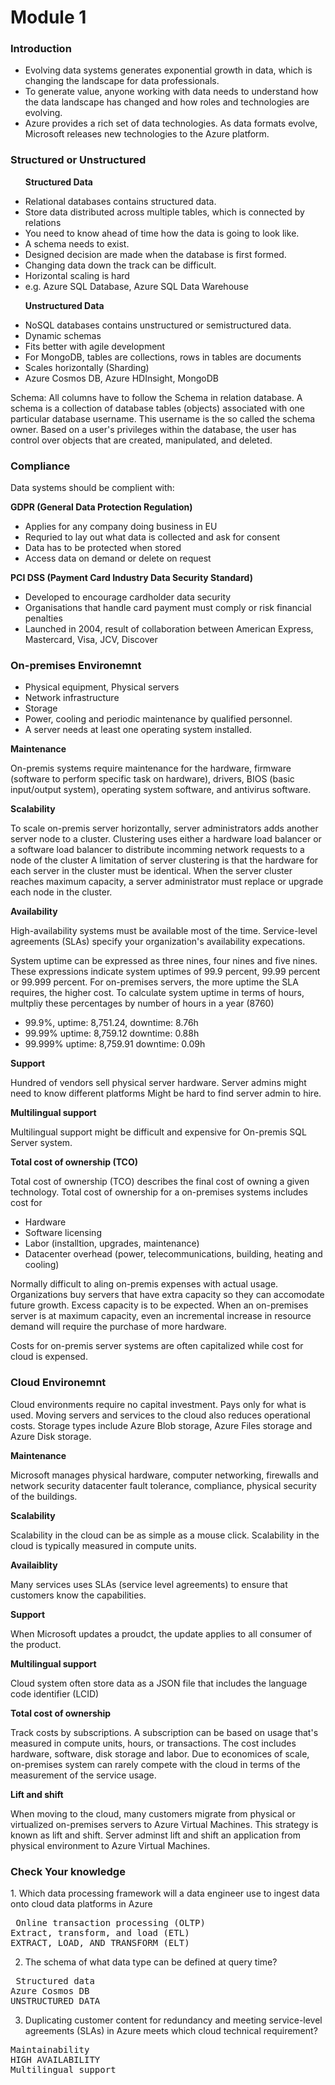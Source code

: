 <h1> Module 1 </h1>

<h3> Introduction </h3>
<ul>
<li> Evolving data systems generates exponential growth in data, which is changing the landscape for data professionals. </li>
<li> To generate value, anyone working with data needs to understand how the data landscape has changed and how roles and technologies are evolving. </li>
<li> Azure provides a rich set of data technologies. As data formats evolve, Microsoft releases new technologies to the Azure platform. </li>
</ul>

<h3> Structured or Unstructured</h3>
<ul>
<p> <b>  Structured Data  </b> </p>
<li> Relational databases contains structured data. </li>
<li> Store data distributed across multiple tables, which is connected by relations </li>
<li> You need to know ahead of time how the data is going to look like. </li>
<li> A schema needs to exist. </li> 
<li> Designed decision are made when the database is first formed. </li> 
<li> Changing data down the track can be difficult. </li>
<li> Horizontal scaling is hard </li>
<li> e.g. Azure SQL Database, Azure SQL Data Warehouse </li>
</ul>

<ul>
<p> <b> Unstructured Data </b> </p>
<li> NoSQL databases contains unstructured or semistructured data. </li>
<li> Dynamic schemas </li>
<li> Fits better with agile development </li>
<li> For MongoDB, tables are collections, rows in tables are documents </li>
<li> Scales horizontally (Sharding) </li>
<li> Azure Cosmos DB, Azure HDInsight, MongoDB </li>
</ul>

<p> Schema: All columns have to follow the Schema in relation database. 
A schema is a collection of database tables (objects) associated
with one particular database username. 
This username is the so called the schema owner. Based on a user's privileges within the database, the user has control over 
objects that are created, manipulated, and deleted. </p>

<h3> Compliance </h3>
Data systems should be complient with:

<p> <b> GDPR (General Data Protection Regulation) </b> </p>
<ul>
<li> Applies for any company doing business in EU </li>
<li> Requried to lay out what data is collected and ask for consent</li>
<li> Data has to be protected when stored </li>
<li> Access data on demand or delete on request </li>
</ul>

<p> <b> PCI DSS (Payment Card Industry Data Security Standard) </b> </p>
<ul>
<li> Developed to encourage cardholder data security </li>
<li> Organisations that handle card payment must comply or risk financial penalties </li>
<li> Launched in 2004, result of collaboration between American Express, Mastercard, Visa, JCV, Discover</li>
</ul>

<h3> On-premises Environemnt </h3>
<ul>
<li> Physical equipment, Physical servers </li> 
<li> Network infrastructure </li>
<li> Storage </li>
<li> Power, cooling and periodic maintenance by qualified personnel. </li>
<li> A server needs at least one operating system installed. </li>
</ul>

<b> Maintenance </b>
<p>On-premis systems require maintenance for the hardware, firmware (software to perform specific task on hardware), drivers, BIOS (basic input/output system), operating system
software, and antivirus software. </p>

<b> Scalability </b>
<p> To scale on-premis server horizontally, server administrators adds another server node to a cluster.
Clustering uses either a hardware load balancer or a software load balancer to distribute 
incomming network requests to a node of the cluster A limitation of server clustering is that the hardware for each server in the cluster
must be identical. When the server cluster reaches maximum capacity, a server administrator
must replace or upgrade each node in the cluster. </p>

<b> Availability </b>
<p> High-availability systems must be available most of the time. 
Service-level agreements (SLAs) specify your organization's availability expecations.

System uptime can be expressed as three nines, four nines and five nines.
These expressions indicate system uptimes of 99.9 percent, 99.99 percent or 99.999 percent.
For on-premises servers, the more uptime the SLA requires, the higher cost.
To calculate system uptime in terms of hours, 
multpliy these percentages by number of hours in a year (8760) </p>
<ul>
<li> 99.9%, uptime: 8,751.24, downtime: 8.76h </li>
<li>99.99% uptime: 8,759.12 downtime: 0.88h </li>
<li>99.999% uptime: 8,759.91 downtime: 0.09h </li>
</ul>

<b> Support </b>
<p> Hundred of vendors sell physical server hardware. Server admins might need to know different platforms
Might be hard to find server admin to hire. </p>

<b> Multilingual support </b>
<p> Multilingual support might be difficult and expensive for On-premis SQL Server system. </p>

<b> Total cost of ownership (TCO) </b>
<p> Total cost of ownership (TCO) describes the final cost of owning a given technology.
Total cost of ownership for a on-premises systems includes cost for </p>
<ul>
<li> Hardware </li>
<li>Software licensing </li>
<li>Labor (installtion, upgrades, maintenance) </li>
<li>Datacenter overhead (power, telecommunications, building, heating and cooling) </li>
</ul>

<p>
Normally difficult to aling on-premis expenses with actual usage. Organizations buy servers that have extra 
capacity so they can accomodate future growth. Excess capacity is to be expected.
When an on-premises server is at maximum capacity, even an incremental increase in resource demand will require the purchase of more hardware. </p>

<p> Costs for on-premis server systems are often capitalized while cost for cloud is expensed. </p>

<h3> Cloud Environemnt </h3>
<p> Cloud environments require no capital investment. Pays only for what is used. 
Moving servers and services to the cloud also reduces operational costs.
Storage types include Azure Blob storage, Azure Files storage and Azure Disk storage. </p>

<b> Maintenance </b>
<p> Microsoft manages physical hardware, computer networking, firewalls and network security
datacenter fault tolerance, compliance, physical security of the buildings. </p>

<b> Scalability </b>
<p> Scalability in the cloud can be as simple as a mouse click. Scalability in the cloud
is typically measured in compute units. </p>

<b> Availaiblity </b>
<p> Many services uses SLAs (service level agreements) to ensure that customers know the capabilities. </p>

<b> Support </b>
<p> When Microsoft updates a proudct, the update applies to all consumer of the product. </p>

<b> Multilingual support </b>
<p> Cloud system often store data as a JSON file that includes the language code identifier (LCID) </p>

<b> Total cost of ownership </b>
<p> Track costs by subscriptions. A subscription can be based on usage that's measured in compute
units, hours, or transactions. The cost includes hardware, software, disk storage and labor.
Due to economices of scale, on-premises system can rarely compete with the cloud
in terms of the measurement of the service usage. </p>

<b> Lift and shift </b>
<p> When moving to the cloud, many customers migrate from physical or virtualized on-premises servers
to Azure Virtual Machines. This strategy is known as lift and shift. 
Server adminst lift and shift an application from physical environment to Azure Virtual Machines. </p>


<h3> Check Your knowledge </h3>
1. Which data processing framework will a data engineer use to ingest data onto
cloud data platforms in Azure
<pre> Online transaction processing (OLTP)
Extract, transform, and load (ETL) 
EXTRACT, LOAD, AND TRANSFORM (ELT) </pre>

2. The schema of what data type can be defined at query time?
<pre> Structured data
Azure Cosmos DB
UNSTRUCTURED DATA </pre>
 
3. Duplicating customer content for redundancy and meeting service-level agreements (SLAs) in Azure 
meets which cloud technical requirement?
<pre>Maintainability
HIGH AVAILABILITY
Multilingual support</pre>

